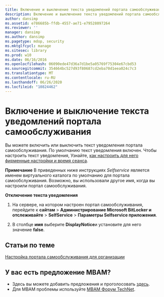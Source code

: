 ```yaml
---
title: Включение и выключение текста уведомлений портала самообслуживания
description: Включение и выключение текста уведомлений портала самообслуживания
author: dansimp
ms.assetid: e786685b-ffdb-4557-ae71-e79528097264
ms.reviewer: ''
manager: dansimp
ms.author: dansimp
ms.pagetype: mdop, security
ms.mktglfcycl: manage
ms.sitesec: library
ms.prod: w10
ms.date: 06/16/2016
ms.openlocfilehash: 06090ede47d36a7d1be5a05769f75304e67cbd53
ms.sourcegitcommit: 354664bc527d93f80687cd2eba70d1eea024c7c3
ms.translationtype: MT
ms.contentlocale: ru-RU
ms.lasthandoff: 06/26/2020
ms.locfileid: "10824462"
---
```

# Включение и выключение текста уведомлений портала самообслуживания


Вы можете включить или выключить текст уведомления портала самообслуживания. По умолчанию текст уведомления включен. Чтобы настроить текст уведомления, Узнайте, [как настроить для него фирменные настройки и время сеанса](how-to-set-the-self-service-portal-branding-and-session-time-out.md).

**Примечание**  В приведенных ниже инструкциях *Selfservice* является именем виртуального каталога по умолчанию для портала самообслуживания. Возможно, вы использовали другое имя, когда вы настроили портал самообслуживания.

 

**Отключение текста уведомления**

1.  На сервере, на котором настроен портал самообслуживания, перейдите к **сайтам** &gt; **Администрирование Microsoft BitLocker и отслеживайте** &gt; **SelfService** &gt; **Параметры Selfservice приложения**.

2.  В столбце **имя** выберите **DisplayNotice**и установите для него значение **false**.



## Статьи по теме


[Настройка портала самообслуживания для организации](customizing-the-self-service-portal-for-your-organization.md)

 

 

## У вас есть предложение MBAM?
- Здесь вы можете добавить предложения и проголосовать [здесь](http://mbam.uservoice.com/forums/268571-microsoft-bitlocker-administration-and-monitoring). 
- Для MBAM проблемы используйте [MBAM Форум TechNet](https://social.technet.microsoft.com/Forums/home?forum=mdopmbam).



